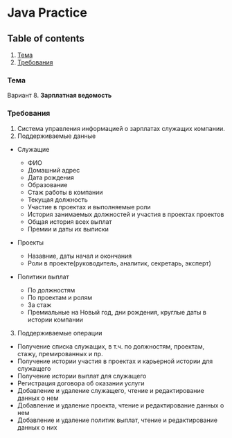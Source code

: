 # Java Practice

## Table of contents

1. [Тема](#тема)
2. [Требования](#требования)

### Тема

Вариант 8. **Зарплатная ведомость**

### Требования

1. Система управления информацией о зарплатах служащих компании.
2. Поддерживаемые данные
  + Служащие
    - ФИО
    - Домашний адрес
    - Дата рождения
    - Образование
    - Стаж работы в компании
    - Текущая должность
    - Участие в проектах и выполняемые роли
    - История занимаемых должностей и участия в проектах проектов
    - Общая история всех выплат
    - Премии и даты их выписки
		
  + Проекты
    - Назавние, даты начал и окончания
    - Роли в проекте(руководитель, аналитик, секретарь, эксперт)
		
  + Политики выплат
    - По должностям
    - По проектам и ролям
    - За стаж
    - Премиальные на Новый год, дни рождения, круглые даты в истории компании
		
3. Поддерживаемые операции

  + Получение списка служащих, в т.ч. по должностям, проектам, стажу, премированных и пр.
  + Получение истории участия в проектах и карьерной истории для служащего
  + Получение истории выплат для служащего
  + Регистрация договора об оказании услуги
  + Добавление и удаление служащего, чтение и редактирование данных о нем
  + Добавление и удаление проекта, чтение и редактирование данных о нем
  + Добавление и удаление политик выплат, чтение и редактирование данных о них
	

